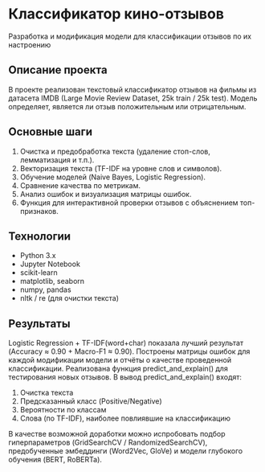 # Классификатор кино-отзывов
Разработка и модификация модели для классификации отзывов по их настроению

## Описание проекта

В проекте реализован текстовый классификатор отзывов на фильмы из датасета IMDB (Large Movie Review Dataset, 25k train / 25k test).
Модель определяет, является ли отзыв положительным или отрицательным.

## Основные шаги

1. Очистка и предобработка текста (удаление стоп-слов, лемматизация и т.п.).
2. Векторизация текста (TF-IDF на уровне слов и символов).
3. Обучение моделей (Naive Bayes, Logistic Regression).
4. Сравнение качества по метрикам.
5. Анализ ошибок и визуализация матрицы ошибок.
6. Функция для интерактивной проверки отзывов с объяснением топ-признаков.

## Технологии

* Python 3.x
* Jupyter Notebook
* scikit-learn
* matplotlib, seaborn
* numpy, pandas
* nltk / re (для очистки текста)

## Результаты
Logistic Regression + TF-IDF(word+char) показала лучший результат (Accuracy ≈ 0.90 + Macro-F1 ≈ 0.90). Построены матрицы ошибок для каждой модификации модели и отчёты о качестве проведенной классификации. Реализована функция predict_and_explain() для тестирования новых отзывов. В вывод predict_and_explain() входят:
1. Очистка текста
2. Предсказанный класс (Positive/Negative)
3. Вероятности по классам
4. Слова (по TF-IDF), наиболее повлиявшие на классификацию

В качестве возможной доработки можно испробовать подбор гиперпараметров (GridSearchCV / RandomizedSearchCV), предобученные эмбеддинги (Word2Vec, GloVe) и модели глубокого обучения (BERT, RoBERTa).

